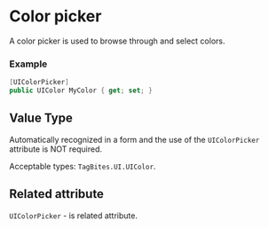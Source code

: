 # Color picker

A color picker is used to browse through and select colors.

### Example
```csharp
[UIColorPicker]
public UIColor MyColor { get; set; }
```

## Value Type

Automatically recognized in a form and the use of the `UIColorPicker` attribute is NOT required.

Acceptable types: `TagBites.UI.UIColor`.

## Related attribute

`UIColorPicker` - is related attribute.